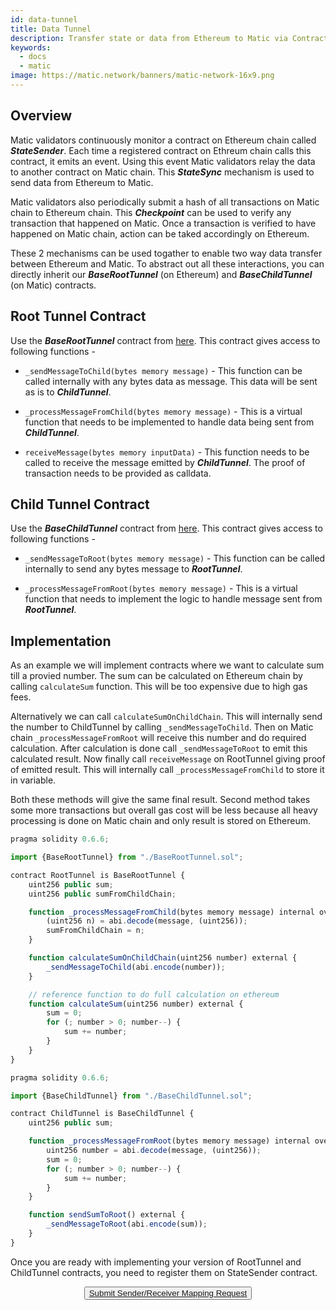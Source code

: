 ```yaml
---
id: data-tunnel
title: Data Tunnel
description: Transfer state or data from Ethereum to Matic via Contracts
keywords:
  - docs
  - matic
image: https://matic.network/banners/matic-network-16x9.png 
---
```


## Overview
Matic validators continuously monitor a contract on Ethereum chain called **_StateSender_**. Each time a registered contract on Ethreum chain calls this contract, it emits an event. Using this event Matic validators relay the data to another contract on Matic chain. This **_StateSync_** mechanism is used to send data from Ethereum to Matic.

Matic validators also periodically submit a hash of all transactions on Matic chain to Ethereum chain. This **_Checkpoint_** can be used to verify any transaction that happened on Matic. Once a transaction is verified to have happened on Matic chain, action can be taked accordingly on Ethereum.

These 2 mechanisms can be used togather to enable two way data transfer between Ethereum and Matic. To abstract out all these interactions, you can directly inherit our **_BaseRootTunnel_** (on Ethereum) and **_BaseChildTunnel_** (on Matic) contracts.


## Root Tunnel Contract
Use the **_BaseRootTunnel_** contract from [here](https://github.com/maticnetwork/pos-portal/blob/master/contracts/tunnel/BaseRootTunnel.sol).
This contract gives access to following functions -
- `_sendMessageToChild(bytes memory message)` - This function can be called internally with any bytes data as message. This data will be sent as is to **_ChildTunnel_**.

- `_processMessageFromChild(bytes memory message)` - This is a virtual function that needs to be implemented to handle data being sent from **_ChildTunnel_**.

- `receiveMessage(bytes memory inputData)` - This function needs to be called to receive the message emitted by **_ChildTunnel_**. The proof of transaction needs to be provided as calldata.

## Child Tunnel Contract
Use the **_BaseChildTunnel_** contract from [here](https://github.com/maticnetwork/pos-portal/blob/master/contracts/tunnel/BaseChildTunnel.sol).
This contract gives access to following functions -
- `_sendMessageToRoot(bytes memory message)` - This function can be called internally to send any bytes message to **_RootTunnel_**.

- `_processMessageFromRoot(bytes memory message)` - This is a virtual function that needs to implement the logic to handle message sent from **_RootTunnel_**.

## Implementation
As an example we will implement contracts where we want to calculate sum till a provied number. The sum can be calculated on Ethereum chain by calling `calculateSum` function. This will be too expensive due to high gas fees.

Alternatively we can call `calculateSumOnChildChain`. This will internally send the number to ChildTunnel by calling `_sendMessageToChild`. Then on Matic chain `_processMessageFromRoot` will receive this number and do required calculation. After calculation is done call `_sendMessageToRoot` to emit this calculated result. Now finally call `receiveMessage` on RootTunnel giving proof of emitted result. This will internally call `_processMessageFromChild` to store it in variable.

Both these methods will give the same final result. Second method takes some more transactions but overall gas cost will be less because all heavy processing is done on Matic chain and only result is stored on Ethereum.

```js
pragma solidity 0.6.6;

import {BaseRootTunnel} from "./BaseRootTunnel.sol";

contract RootTunnel is BaseRootTunnel {
    uint256 public sum;
    uint256 public sumFromChildChain;

    function _processMessageFromChild(bytes memory message) internal override {
        (uint256 n) = abi.decode(message, (uint256));
        sumFromChildChain = n;
    }

    function calculateSumOnChildChain(uint256 number) external {
        _sendMessageToChild(abi.encode(number));
    }

    // reference function to do full calculation on ethereum
    function calculateSum(uint256 number) external {
        sum = 0;
        for (; number > 0; number--) {
            sum += number;
        }
    }
}
```

```js
pragma solidity 0.6.6;

import {BaseChildTunnel} from "./BaseChildTunnel.sol";

contract ChildTunnel is BaseChildTunnel {
    uint256 public sum;

    function _processMessageFromRoot(bytes memory message) internal override {
        uint256 number = abi.decode(message, (uint256));
        sum = 0;
        for (; number > 0; number--) {
            sum += number;
        }
    }

    function sendSumToRoot() external {
        _sendMessageToRoot(abi.encode(sum));
    }
}
```

Once you are ready with implementing your version of RootTunnel and ChildTunnel contracts, you need to register them on StateSender contract.

<center>
<button className="btn btn-primary btn-md">
  <a href="https://angela758926.typeform.com/to/IqKhy2" target="_blank" style={{color: 'inherit'}}>
    Submit Sender/Receiver Mapping Request
  </a>
</button>
</center>
